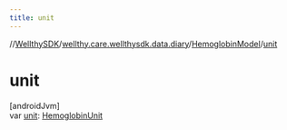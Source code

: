 ```yaml
---
title: unit
---
```

//[WellthySDK](../../../index.html)/[wellthy.care.wellthysdk.data.diary](../index.html)/[HemoglobinModel](index.html)/[unit](unit.html)



# unit



[androidJvm]\
var [unit](unit.html): [HemoglobinUnit](../-hemoglobin-unit/index.html)




